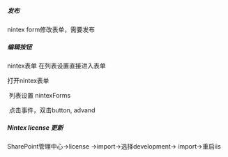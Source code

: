 ##### 发布
nintex form修改表单，需要发布

##### 编辑按钮

nintex表单 在列表设置直接进入表单

打开nintex表单

​	列表设置  nintexForms

​	点击事件，双击button, advand


##### Nintex license 更新   
SharePoint管理中心->license ->import->选择development-> import->重启iis

